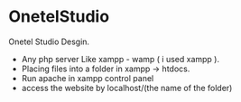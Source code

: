 # OnetelStudio
Onetel Studio Desgin.
* Any php server Like xampp - wamp ( i used xampp ).
* Placing files into a folder in xampp -> htdocs.
* Run apache in xampp control panel 
* access the website by localhost/(the name of the folder)

